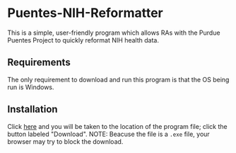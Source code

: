 # Puentes-NIH-Reformatter
This is a simple, user-friendly program which allows RAs with the Purdue Puentes Project to quickly reformat NIH health data.

## Requirements
The only requirement to download and run this program is that the OS being run is Windows.

## Installation
Click [here](https://github.com/Reis-McMillan/Puentes-NIH-Reformatter/blob/171495f00ee1f0a8c82711c986ffaa8273162d57/dist/main.exe) and you will be taken to the location of the program file; click the button labeled "Download". NOTE: Beacuse the file is a `.exe` file, your browser may try to block the download.
